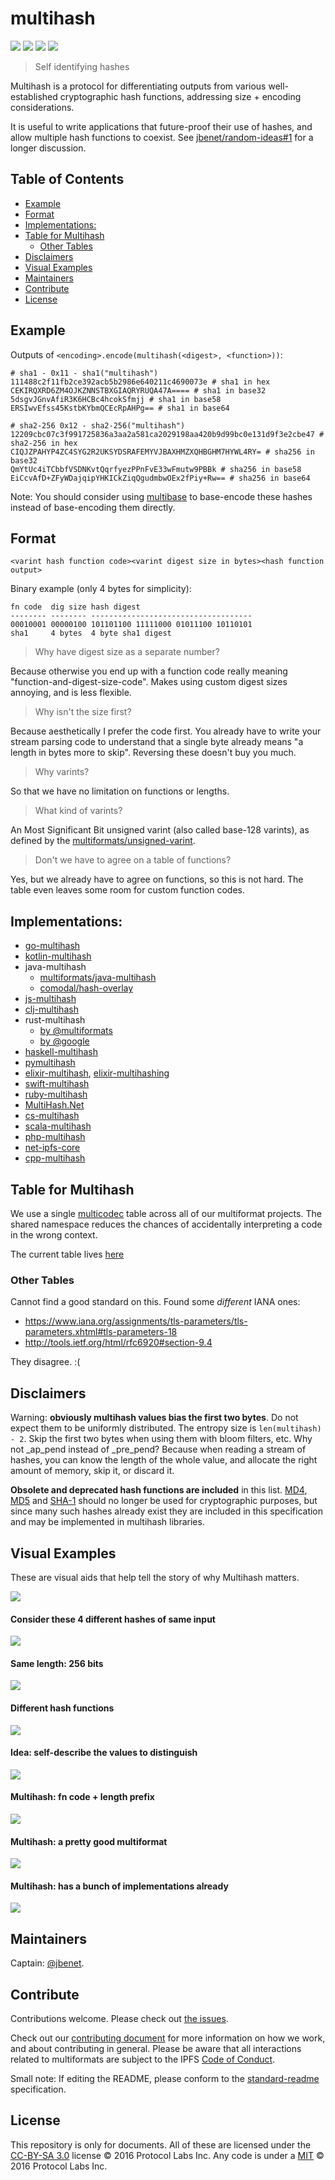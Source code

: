 # multihash

[![](https://img.shields.io/badge/made%20by-Protocol%20Labs-blue.svg?style=flat-square)](https://protocol.ai/)
[![](https://img.shields.io/badge/project-multiformats-blue.svg?style=flat-square)](https://github.com/multiformats/multiformats)
[![](https://img.shields.io/badge/freenode-%23ipfs-blue.svg?style=flat-square)](https://webchat.freenode.net/?channels=%23ipfs)
[![](https://img.shields.io/badge/readme%20style-standard-brightgreen.svg?style=flat-square)](https://github.com/RichardLitt/standard-readme)

> Self identifying hashes

Multihash is a protocol for differentiating outputs from various well-established cryptographic hash functions, addressing size + encoding considerations.

It is useful to write applications that future-proof their use of hashes, and allow multiple hash functions to coexist. See [jbenet/random-ideas#1](https://github.com/jbenet/random-ideas/issues/1) for a longer discussion.

## Table of Contents

- [Example](#example)
- [Format](#format)
- [Implementations:](#implementations)
- [Table for Multihash](#table-for-multihash)
  - [Other Tables](#other-tables)
- [Disclaimers](#disclaimers)
- [Visual Examples](#visual-examples)
- [Maintainers](#maintainers)
- [Contribute](#contribute)
- [License](#license)

## Example

Outputs of `<encoding>.encode(multihash(<digest>, <function>))`:

```
# sha1 - 0x11 - sha1("multihash")
111488c2f11fb2ce392acb5b2986e640211c4690073e # sha1 in hex
CEKIRQXRD6ZM4OJKZNNSTBXGIAQRYRUQA47A==== # sha1 in base32
5dsgvJGnvAfiR3K6HCBc4hcokSfmjj # sha1 in base58
ERSIwvEfss45KstbKYbmQCEcRpAHPg== # sha1 in base64

# sha2-256 0x12 - sha2-256("multihash")
12209cbc07c3f991725836a3aa2a581ca2029198aa420b9d99bc0e131d9f3e2cbe47 # sha2-256 in hex
CIQJZPAHYP4ZC4SYG2R2UKSYDSRAFEMYVJBAXHMZXQHBGHM7HYWL4RY= # sha256 in base32
QmYtUc4iTCbbfVSDNKvtQqrfyezPPnFvE33wFmutw9PBBk # sha256 in base58
EiCcvAfD+ZFyWDajqipYHKICkZiqQgudmbwOEx2fPiy+Rw== # sha256 in base64
```

Note: You should consider using [multibase](https://github.com/multiformats/multibase) to base-encode these hashes instead of base-encoding them directly.

## Format

```
<varint hash function code><varint digest size in bytes><hash function output>
```

Binary example (only 4 bytes for simplicity):

```
fn code  dig size hash digest
-------- -------- ------------------------------------
00010001 00000100 101101100 11111000 01011100 10110101
sha1     4 bytes  4 byte sha1 digest
```

> Why have digest size as a separate number?

Because otherwise you end up with a function code really meaning "function-and-digest-size-code". Makes using custom digest sizes annoying, and is less flexible.

> Why isn't the size first?

Because aesthetically I prefer the code first. You already have to write your stream parsing code to understand that a single byte already means "a length in bytes more to skip". Reversing these doesn't buy you much.

> Why varints?

So that we have no limitation on functions or lengths.

> What kind of varints?

An Most Significant Bit unsigned varint (also called base-128 varints), as defined by the [multiformats/unsigned-varint](https://github.com/multiformats/unsigned-varint).

> Don't we have to agree on a table of functions?

Yes, but we already have to agree on functions, so this is not hard. The table even leaves some room for custom function codes.

## Implementations:

- [go-multihash](//github.com/multiformats/go-multihash)
- [kotlin-multihash](//github.com/changjiashuai/kotlin-multihash)
- java-multihash
  - [multiformats/java-multihash](//github.com/multiformats/java-multihash)
  - [comodal/hash-overlay](//github.com/comodal/hash-overlay)
- [js-multihash](//github.com/multiformats/js-multihash)
- [clj-multihash](//github.com/multiformats/clj-multihash)
- rust-multihash
  - [by @multiformats](//github.com/multiformats/rust-multihash)
  - [by @google](//github.com/google/rust-multihash)
- [haskell-multihash](//github.com/LukeHoersten/multihash)
- [pymultihash](//github.com/ivilata/pymultihash)
- [elixir-multihash](//github.com/zabirauf/ex_multihash), [elixir-multihashing](//github.com/candeira/ex_multihashing)
- [swift-multihash](//github.com/NeoTeo/SwiftMultihash)
- [ruby-multihash](//github.com/neocities/ruby-multihash)
- [MultiHash.Net](//github.com/MCGPPeters/MultiHash.Net)
- [cs-multihash](//github.com/multiformats/cs-multihash)
- [scala-multihash](//github.com/mediachain/scala-multihash)
- [php-multihash](//github.com/Fil/php-multihash)
- [net-ipfs-core](//github.com/richardschneider/net-ipfs-core)
- [cpp-multihash](//github.com/cpp-ipfs/cpp-multihash)

## Table for Multihash

We use a single [multicodec](https://github.com/multiformats/multicodec) table across all of our multiformat projects. The shared namespace reduces the chances of accidentally interpreting a code in the wrong context.

The current table lives [here](https://github.com/multiformats/multicodec/blob/master/table.csv)

### Other Tables

Cannot find a good standard on this. Found some _different_ IANA ones:

- https://www.iana.org/assignments/tls-parameters/tls-parameters.xhtml#tls-parameters-18
- http://tools.ietf.org/html/rfc6920#section-9.4

They disagree. :(

## Disclaimers

Warning: **obviously multihash values bias the first two bytes**. Do not expect them to be uniformly distributed. The entropy size is `len(multihash) - 2`. Skip the first two bytes when using them with bloom filters, etc. Why not _ap_pend instead of _pre_pend? Because when reading a stream of hashes, you can know the length of the whole value, and allocate the right amount of memory, skip it, or discard it.

**Obsolete and deprecated hash functions are included** in this list. [MD4](https://en.wikipedia.org/wiki/MD4), [MD5](https://en.wikipedia.org/wiki/MD5) and [SHA-1](https://en.wikipedia.org/wiki/SHA-1) should no longer be used for cryptographic purposes, but since many such hashes already exist they are included in this specification and may be implemented in multihash libraries.

## Visual Examples

These are visual aids that help tell the story of why Multihash matters.

![](https://raw.githubusercontent.com/multiformats/multiformats/eb22cd807db692877a9094b5bfb4d2997fd0278a/img/multihash.001.jpg)

#### Consider these 4 different hashes of same input

![](https://raw.githubusercontent.com/multiformats/multiformats/eb22cd807db692877a9094b5bfb4d2997fd0278a/img/multihash.002.jpg)

#### Same length: 256 bits

![](https://raw.githubusercontent.com/multiformats/multiformats/eb22cd807db692877a9094b5bfb4d2997fd0278a/img/multihash.003.jpg)

#### Different hash functions

![](https://raw.githubusercontent.com/multiformats/multiformats/eb22cd807db692877a9094b5bfb4d2997fd0278a/img/multihash.004.jpg)

#### Idea: self-describe the values to distinguish

![](https://raw.githubusercontent.com/multiformats/multiformats/eb22cd807db692877a9094b5bfb4d2997fd0278a/img/multihash.005.jpg)

#### Multihash: fn code + length prefix

![](https://raw.githubusercontent.com/multiformats/multiformats/eb22cd807db692877a9094b5bfb4d2997fd0278a/img/multihash.006.jpg)

#### Multihash: a pretty good multiformat

![](https://raw.githubusercontent.com/multiformats/multiformats/eb22cd807db692877a9094b5bfb4d2997fd0278a/img/multihash.007.jpg)

#### Multihash: has a bunch of implementations already

![](https://raw.githubusercontent.com/multiformats/multiformats/eb22cd807db692877a9094b5bfb4d2997fd0278a/img/multihash.008.jpg)

## Maintainers

Captain: [@jbenet](https://github.com/jbenet).

## Contribute

Contributions welcome. Please check out [the issues](https://github.com/multiformats/multihash/issues).

Check out our [contributing document](https://github.com/multiformats/multiformats/blob/master/contributing.md) for more information on how we work, and about contributing in general. Please be aware that all interactions related to multiformats are subject to the IPFS [Code of Conduct](https://github.com/ipfs/community/blob/master/code-of-conduct.md).

Small note: If editing the README, please conform to the [standard-readme](https://github.com/RichardLitt/standard-readme) specification.

## License

This repository is only for documents. All of these are licensed under the [CC-BY-SA 3.0](https://ipfs.io/ipfs/QmVreNvKsQmQZ83T86cWSjPu2vR3yZHGPm5jnxFuunEB9u) license © 2016 Protocol Labs Inc. Any code is under a [MIT](LICENSE) © 2016 Protocol Labs Inc.
